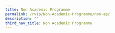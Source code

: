 ```yaml
---
title: Non Academic Programme
permalink: /rvip/Non-Academic-Programme/non-ap/
description: ""
third_nav_title: Non Academic Programme
---
```

